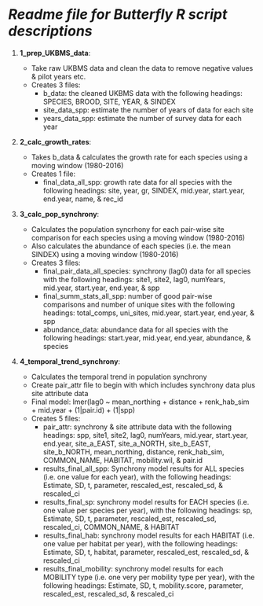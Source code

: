 # **_Readme file for Butterfly R script descriptions_**

1. **1_prep_UKBMS_data**: 
     - Take raw UKBMS data and clean the data to remove negative values & pilot years etc.
     - Creates 3 files: 
        - b_data: the cleaned UKBMS data with the following headings: SPECIES, BROOD, SITE, YEAR, & SINDEX
        - site_data_spp: estimate the number of years of data for each site
        - years_data_spp: estimate the number of survey data for each year

2. **2_calc_growth_rates**:
     - Takes b_data & calculates the growth rate for each species using a moving window (1980-2016)
     - Creates 1 file:
        - final_data_all_spp: growth rate data for all species with the following headings: site, year, gr, SINDEX, mid.year, start.year, end.year, name, & rec_id

3. **3_calc_pop_synchrony**: 
     - Calculates the population syncrhony for each pair-wise site comparison for each species using a moving window (1980-2016)
     - Also calculates the abundance of each species (i.e. the mean SINDEX) using a moving window (1980-2016)
     - Creates 3 files:
        - final_pair_data_all_species: synchrony (lag0) data for all species with the following headings: site1, site2, lag0, numYears, mid.year, start.year, end.year, & spp
        - final_summ_stats_all_spp: number of good pair-wise comparisons and number of unique sites with the following headings: total_comps, uni_sites, mid.year, start.year, end.year, & spp
        - abundance_data: abundance data for all species with the following headings: start.year, mid.year, end.year, abundance, & species

4. **4_temporal_trend_synchrony**:
     - Calculates the temporal trend in population synchrony
     - Create pair_attr file to begin with which includes synchrony data plus site attribute data 
     - Final model: lmer(lag0 ~ mean_northing + distance + renk_hab_sim + mid.year + (1|pair.id) + (1|spp)
     - Creates 5 files:
        - pair_attr: synchrony & site attribute data with the following headings: spp, site1, site2, lag0, numYears, mid.year, start.year, end.year, site_a_EAST, site_a_NORTH, site_b_EAST, site_b_NORTH, mean_northing, distance, renk_hab_sim, COMMON_NAME, HABITAT, mobility.wil, & pair.id
        - results_final_all_spp: Synchrony model results for ALL species (i.e. one value for each year), with the following headings: Estimate, SD, t, parameter, rescaled_est, rescaled_sd, & rescaled_ci
        - results_final_sp: synchrony model results for EACH species (i.e. one value per species per year), with the following headings: sp, Estimate, SD, t, parameter, rescaled_est, rescaled_sd, rescaled_ci, COMMON_NAME, & HABITAT	
        - results_final_hab: synchrony model results for each HABITAT (i.e. one value per habitat per year), with the following headings: Estimate, SD, t, habitat, parameter, rescaled_est, rescaled_sd, & rescaled_ci
        - results_final_mobility: synchrony model results for each MOBILITY type (i.e. one very per mobility type per year), with the following headings: Estimate, SD, t, mobility.score, parameter, rescaled_est, rescaled_sd, & rescaled_ci
